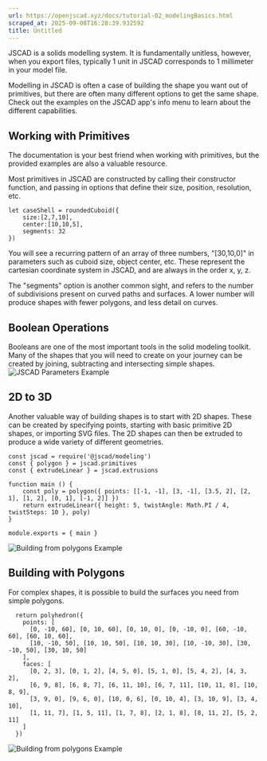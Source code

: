 ```yaml
---
url: https://openjscad.xyz/docs/tutorial-02_modelingBasics.html
scraped_at: 2025-09-08T16:28:39.932592
title: Untitled
---
```


JSCAD is a solids modelling system. It is fundamentally unitless, however,
when you export files, typically 1 unit in JSCAD corresponds to 1 millimeter
in your model file.

Modelling in JSCAD is often a case of building the shape you want out of
primitives, but there are often many different options to get the same shape.
Check out the examples on the JSCAD app's info menu to learn about the
different capabilities.

## Working with Primitives

The documentation is your best friend when working with primitives, but the
provided examples are also a valuable resource.

Most primitives in JSCAD are constructed by calling their constructor
function, and passing in options that define their size, position, resolution,
etc.

    
    
    let caseShell = roundedCuboid({
        size:[2,7,10],
        center:[10,10,5],
        segments: 32
    })
    

You will see a recurring pattern of an array of three numbers, "[30,10,0]" in
parameters such as cuboid size, object center, etc. These represent the
cartesian coordinate system in JSCAD, and are always in the order x, y, z.

The "segments" option is another common sight, and refers to the number of
subdivisions present on curved paths and surfaces. A lower number will produce
shapes with fewer polygons, and less detail on curves.

## Boolean Operations

Booleans are one of the most important tools in the solid modeling toolkit.
Many of the shapes that you will need to create on your journey can be created
by joining, subtracting and intersecting simple shapes. ![JSCAD Parameters
Example](img/booleans.png)

## 2D to 3D

Another valuable way of building shapes is to start with 2D shapes. These can
be created by specifying points, starting with basic primitive 2D shapes, or
importing SVG files. The 2D shapes can then be extruded to produce a wide
variety of different geometries.

    
    
    const jscad = require('@jscad/modeling')
    const { polygon } = jscad.primitives
    const { extrudeLinear } = jscad.extrusions
    
    function main () {
        const poly = polygon({ points: [[-1, -1], [3, -1], [3.5, 2], [2, 1], [1, 2], [0, 1], [-1, 2]] })
        return extrudeLinear({ height: 5, twistAngle: Math.PI / 4, twistSteps: 10 }, poly)
    }
    
    module.exports = { main }
    

![Building from polygons Example](img/extrude.png)

## Building with Polygons

For complex shapes, it is possible to build the surfaces you need from simple
polygons.

    
    
      return polyhedron({
        points: [
          [0, -10, 60], [0, 10, 60], [0, 10, 0], [0, -10, 0], [60, -10, 60], [60, 10, 60],
          [10, -10, 50], [10, 10, 50], [10, 10, 30], [10, -10, 30], [30, -10, 50], [30, 10, 50]
        ],
        faces: [
          [0, 2, 3], [0, 1, 2], [4, 5, 0], [5, 1, 0], [5, 4, 2], [4, 3, 2],
          [6, 9, 8], [6, 8, 7], [6, 11, 10], [6, 7, 11], [10, 11, 8], [10, 8, 9],
          [3, 9, 0], [9, 6, 0], [10, 0, 6], [0, 10, 4], [3, 10, 9], [3, 4, 10],
          [1, 11, 7], [1, 5, 11], [1, 7, 8], [2, 1, 8], [8, 11, 2], [5, 2, 11]
        ]
      })
    

![Building from polygons Example](img/polyhedron.jpg)

